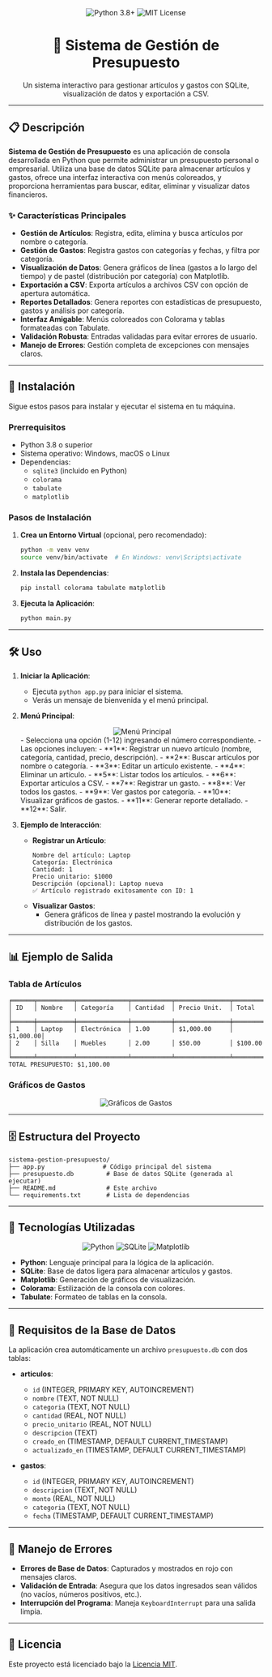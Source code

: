 
<div align="center">
  <img src="https://img.shields.io/badge/Python-3.8+-blue.svg" alt="Python 3.8+">
  <img src="https://img.shields.io/badge/License-MIT-green.svg" alt="MIT License">
  <h1>💸 Sistema de Gestión de Presupuesto</h1>
  <p>Un sistema interactivo para gestionar artículos y gastos con SQLite, visualización de datos y exportación a CSV.</p>
</div>

---

## 📋 Descripción

**Sistema de Gestión de Presupuesto** es una aplicación de consola desarrollada en Python que permite administrar un presupuesto personal o empresarial. Utiliza una base de datos SQLite para almacenar artículos y gastos, ofrece una interfaz interactiva con menús coloreados, y proporciona herramientas para buscar, editar, eliminar y visualizar datos financieros.

### ✨ Características Principales

- **Gestión de Artículos**: Registra, edita, elimina y busca artículos por nombre o categoría.
- **Gestión de Gastos**: Registra gastos con categorías y fechas, y filtra por categoría.
- **Visualización de Datos**: Genera gráficos de línea (gastos a lo largo del tiempo) y de pastel (distribución por categoría) con Matplotlib.
- **Exportación a CSV**: Exporta artículos a archivos CSV con opción de apertura automática.
- **Reportes Detallados**: Genera reportes con estadísticas de presupuesto, gastos y análisis por categoría.
- **Interfaz Amigable**: Menús coloreados con Colorama y tablas formateadas con Tabulate.
- **Validación Robusta**: Entradas validadas para evitar errores de usuario.
- **Manejo de Errores**: Gestión completa de excepciones con mensajes claros.

---

## 🚀 Instalación

Sigue estos pasos para instalar y ejecutar el sistema en tu máquina.

### Prerrequisitos

- Python 3.8 o superior
- Sistema operativo: Windows, macOS o Linux
- Dependencias:
  - `sqlite3` (incluido en Python)
  - `colorama`
  - `tabulate`
  - `matplotlib`

### Pasos de Instalación

1. **Crea un Entorno Virtual** (opcional, pero recomendado):
   ```bash
   python -m venv venv
   source venv/bin/activate  # En Windows: venv\Scripts\activate
   ```

2. **Instala las Dependencias**:
   ```bash
   pip install colorama tabulate matplotlib
   ```

3. **Ejecuta la Aplicación**:
   ```bash
   python main.py
   ```

---

## 🛠️ Uso

1. **Iniciar la Aplicación**:
   - Ejecuta `python app.py` para iniciar el sistema.
   - Verás un mensaje de bienvenida y el menú principal.

2. **Menú Principal**:
   <div align="center">
     <img src="https://via.placeholder.com/600x200?text=Men%C3%BA+Principal" alt="Menú Principal">
   </div>
   - Selecciona una opción (1-12) ingresando el número correspondiente.
   - Las opciones incluyen:
     - **1**: Registrar un nuevo artículo (nombre, categoría, cantidad, precio, descripción).
     - **2**: Buscar artículos por nombre o categoría.
     - **3**: Editar un artículo existente.
     - **4**: Eliminar un artículo.
     - **5**: Listar todos los artículos.
     - **6**: Exportar artículos a CSV.
     - **7**: Registrar un gasto.
     - **8**: Ver todos los gastos.
     - **9**: Ver gastos por categoría.
     - **10**: Visualizar gráficos de gastos.
     - **11**: Generar reporte detallado.
     - **12**: Salir.

3. **Ejemplo de Interacción**:
   - **Registrar un Artículo**:
     ```
     Nombre del artículo: Laptop
     Categoría: Electrónica
     Cantidad: 1
     Precio unitario: $1000
     Descripción (opcional): Laptop nueva
     ✅ Artículo registrado exitosamente con ID: 1
     ```
   - **Visualizar Gastos**:
     - Genera gráficos de línea y pastel mostrando la evolución y distribución de los gastos.

---

## 📊 Ejemplo de Salida

### Tabla de Artículos
```
╒══════╤══════════╤══════════════╤═══════════╤═══════════════╤══════════╕
│ ID   │ Nombre   │ Categoría    │ Cantidad  │ Precio Unit.  │ Total    │
╞══════╪══════════╪══════════════╪═══════════╪═══════════════╪══════════╡
│ 1    │ Laptop   │ Electrónica  │ 1.00      │ $1,000.00     │ $1,000.00│
│ 2    │ Silla    │ Muebles      │ 2.00      │ $50.00        │ $100.00  │
╘══════╧══════════╧══════════════╧═══════════╧═══════════════╧══════════╛
TOTAL PRESUPUESTO: $1,100.00
```

### Gráficos de Gastos
<div align="center">
  <img src="https://via.placeholder.com/600x300?text=Gr%C3%A1fico+de+Gastos" alt="Gráficos de Gastos">
</div>

---

## 🗄️ Estructura del Proyecto

```plaintext
sistema-gestion-presupuesto/
├── app.py                # Código principal del sistema
├── presupuesto.db         # Base de datos SQLite (generada al ejecutar)
├── README.md              # Este archivo
└── requirements.txt       # Lista de dependencias
```

---

## 🔧 Tecnologías Utilizadas

<div align="center">
  <img src="https://img.shields.io/badge/Python-3776AB?logo=python&logoColor=white" alt="Python">
  <img src="https://img.shields.io/badge/SQLite-003B57?logo=sqlite&logoColor=white" alt="SQLite">
  <img src="https://img.shields.io/badge/Matplotlib-11557C?logo=python&logoColor=white" alt="Matplotlib">
</div>

- **Python**: Lenguaje principal para la lógica de la aplicación.
- **SQLite**: Base de datos ligera para almacenar artículos y gastos.
- **Matplotlib**: Generación de gráficos de visualización.
- **Colorama**: Estilización de la consola con colores.
- **Tabulate**: Formateo de tablas en la consola.

---

## 📝 Requisitos de la Base de Datos

La aplicación crea automáticamente un archivo `presupuesto.db` con dos tablas:

- **articulos**:
  - `id` (INTEGER, PRIMARY KEY, AUTOINCREMENT)
  - `nombre` (TEXT, NOT NULL)
  - `categoria` (TEXT, NOT NULL)
  - `cantidad` (REAL, NOT NULL)
  - `precio_unitario` (REAL, NOT NULL)
  - `descripcion` (TEXT)
  - `creado_en` (TIMESTAMP, DEFAULT CURRENT_TIMESTAMP)
  - `actualizado_en` (TIMESTAMP, DEFAULT CURRENT_TIMESTAMP)

- **gastos**:
  - `id` (INTEGER, PRIMARY KEY, AUTOINCREMENT)
  - `descripcion` (TEXT, NOT NULL)
  - `monto` (REAL, NOT NULL)
  - `categoria` (TEXT, NOT NULL)
  - `fecha` (TIMESTAMP, DEFAULT CURRENT_TIMESTAMP)

---

## 🐛 Manejo de Errores

- **Errores de Base de Datos**: Capturados y mostrados en rojo con mensajes claros.
- **Validación de Entrada**: Asegura que los datos ingresados sean válidos (no vacíos, números positivos, etc.).
- **Interrupción del Programa**: Maneja `KeyboardInterrupt` para una salida limpia.

---

## 📜 Licencia

Este proyecto está licenciado bajo la [Licencia MIT](https://github.com/Un2versidad/Programacion-IV/blob/main/LICENSE).
